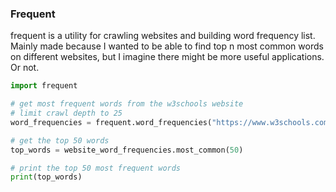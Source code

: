 ### Frequent
frequent is a utility for crawling websites and building word frequency list. Mainly made because I wanted to be able to find top n most common words on different websites, but I imagine there might be more useful applications. Or not. 

```python
import frequent

# get most frequent words from the w3schools website
# limit crawl depth to 25
word_frequencies = frequent.word_frequencies("https://www.w3schools.com", 25)

# get the top 50 words
top_words = website_word_frequencies.most_common(50)

# print the top 50 most frequent words
print(top_words)
```
